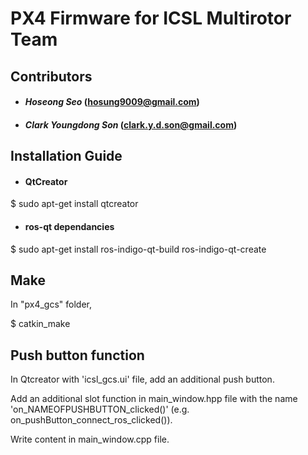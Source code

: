 # PX4 Firmware for ICSL Multirotor Team #

## Contributors ##
* #### *Hoseong Seo* (hosung9009@gmail.com)
* #### *Clark Youngdong Son* (clark.y.d.son@gmail.com)

## Installation Guide ##
* #### QtCreator
$ sudo apt-get install qtcreator
* #### ros-qt dependancies
$ sudo apt-get install ros-indigo-qt-build ros-indigo-qt-create

## Make ##
In "px4_gcs" folder,

$ catkin_make

## Push button function ##
In Qtcreator with 'icsl_gcs.ui' file, add an additional push button.

Add an additional slot function in main_window.hpp file with the name 'on_NAMEOFPUSHBUTTON_clicked()' (e.g. on_pushButton_connect_ros_clicked()).

Write content in main_window.cpp file.